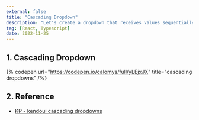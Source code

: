 ```yaml
---
external: false
title: "Cascading Dropdown"
description: "Let's create a dropdown that receives values sequentially according to the key value"
tag: [React, Typescript]
date: 2022-11-25
---
```


## 1. Cascading Dropdown

{% codepen url="https://codepen.io/calomys/full/yLEjxJX" title="cascading dropdowns" /%}

## 2. Reference

- [KP - kendoui cascading dropdowns](https://codepen.io/kpax/pen/pojXey)
